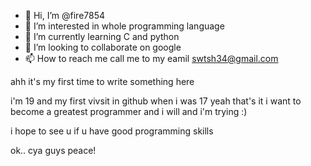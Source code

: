 - 👋 Hi, I’m @fire7854
- 👀 I’m interested in whole programming language
- 🌱 I’m currently learning C and python 
- 💞️ I’m looking to collaborate on google
- 📫 How to reach me call me to my eamil swtsh34@gmail.com

<!---
fire7854/fire7854 is a ✨ special ✨ repository because its `README.md` (this file) appears on your GitHub profile.
You can click the Preview link to take a look at your changes.
--->

ahh it's my first time to write something here 

i'm 19 and my first vivsit in github when i was 17
yeah that's it i want to become a greatest programmer and i will and i'm trying :)

i hope to see u if u have good programming skills 

ok.. cya guys peace!
